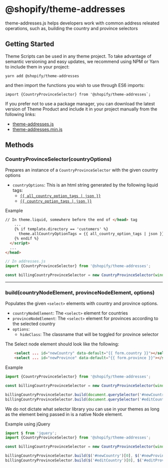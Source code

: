 # @shopify/theme-addresses

theme-addresses.js helps developers work with common address releated operations, such as, building the country and province selectors

## Getting Started

Theme Scripts can be used in any theme project. To take advantage of semantic versioning and easy updates, we recommend using NPM or Yarn to include them in your project:

```
yarn add @shopify/theme-addresses
```

and then import the functions you wish to use through ES6 imports:

```
import {CountryProvinceSelector} from '@shopify/theme-addresses`;
```

If you prefer not to use a package manager, you can download the latest version of Theme Product and include it in your project manually from the following links:

- [theme-addresses.js](http://unpkg.com/@shopify/theme-addresses@latest/dist/theme-addresses.js)
- [theme-addresses.min.js](http://unpkg.com/@shopify/theme-addresses@latest/dist/theme-addresses.min.js)

## Methods

### CountryProvinceSelector(countryOptions)

Prepares an instance of a `CountryProvinceSelector` with the given country options

- `countryOptions`: This is an html string generated by the following liquid tags:
    * [`{{ all_country_option_tags | json }}`](https://help.shopify.com/en/themes/liquid/objects/all-country-option-tags)
    * [`{{ country_option_tags | json }}`](https://help.shopify.com/en/themes/liquid/objects/country-option-tags)

Example
```html
// In theme.liquid, somewhere before the end of </head> tag
    ...
    {% if template.directory == 'customers' %}
      theme.allCountryOptionTags = {{ all_country_option_tags | json }};
    {% endif %}
  </script>
  ...
</head>
```
```js
// In addresses.js
import {CountryProvinceSelector} from '@shopify/theme-addresses';

const billingCountryProvinceSelector = new CountryProvinceSelector(window.theme.allCountryOptionTags);
```

---

### build(countryNodeElement, provinceNodeElement, options)

Populates the given `<select>` elements with country and province options.

- `countryNodeElement`: The `<select>` element for countries
- `provinceNodeElement`: The `<select>` element for provinces according to the selected country
- `options`:
    * `hideClass`: The classname that will be toggled for province selector

The Select node element should look like the following:
```html
    <select ... id="newCountry" data-default="{{ form.country }}"></select>
    <select ... id="newProvince" data-default="{{ form.province }}"></select>
```

Example
```js
import {CountryProvinceSelector} from '@shopify/theme-addresses';

const billingCountryProvinceSelector = new CountryProvinceSelector(window.theme.allCountryOptionTags);

billingCountryProvinceSelector.build(document.querySelector('#newCountry'), document.querySelector('#newProvince'));
billingCountryProvinceSelector.build(document.querySelector('#editCountry'), document.querySelector('#editProvince'), {hideClass: 'hide'});
```

We do not dictate what selector library you can use in your themes as long as the element being passed in is a native Node element.

Example using jQuery
```js
import $ from 'jquery';
import {CountryProvinceSelector} from '@shopify/theme-addresses';

const billingCountryProvinceSelector = new CountryProvinceSelector(window.theme.allCountryOptionTags);

billingCountryProvinceSelector.build($('#newCountry')[0], $('#newProvince')[0]);
billingCountryProvinceSelector.build($('#editCountry')[0], $('#editProvince')[0], {hideClass: 'hide'});
```


